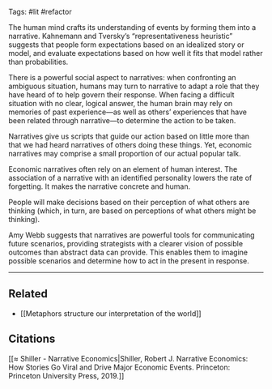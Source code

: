 Tags: #lit #refactor

The human mind crafts its understanding of events by forming them into a narrative. Kahnemann and Tversky’s “representativeness heuristic” suggests that people form expectations based on an idealized story or model, and evaluate expectations based on how well it fits that model rather than probabilities. 

There is a powerful social aspect to narratives: when confronting an ambiguous situation, humans may turn to narrative to adapt a role that they have heard of to help govern their response. When facing a difficult situation with no clear, logical answer, the human brain may rely on memories of past experience—as well as others’ experiences that have been related through narrative—to determine the action to be taken. 

Narratives give us scripts that guide our action based on little more than that we had heard narratives of others doing these things. Yet, economic narratives may comprise a small proportion of our actual popular talk. 

Economic narratives often rely on an element of human interest. The association of a narrative with an identified personality lowers the rate of forgetting. It makes the narrative concrete and human.

People will make decisions based on their perception of what others are thinking (which, in turn, are based on perceptions of what others might be thinking). 

Amy Webb suggests that narratives are powerful tools for communicating future scenarios, providing strategists with a clearer vision of possible outcomes than abstract data can provide. This enables them to imagine possible scenarios and determine how to act in the present in response. 

---
## Related
- [[Metaphors structure our interpretation of the world]]

## Citations
[[≈ Shiller - Narrative Economics|Shiller, Robert J. Narrative Economics: How Stories Go Viral and Drive Major Economic Events. Princeton: Princeton University Press, 2019.]]